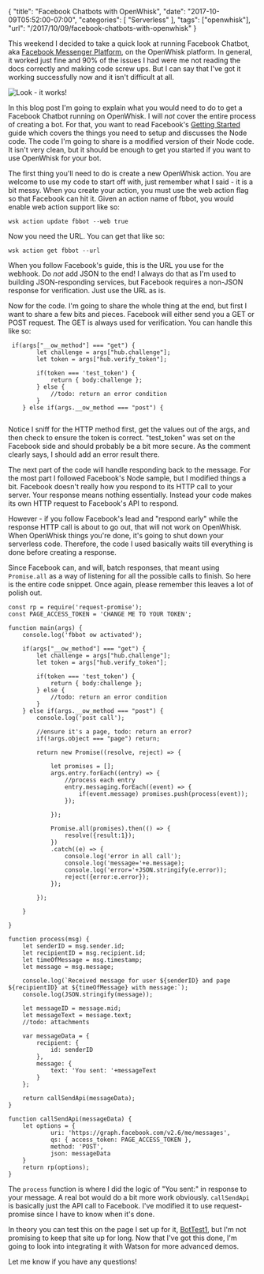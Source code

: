 {
	"title": "Facebook Chatbots with OpenWhisk",
	"date": "2017-10-09T05:52:00-07:00",
	"categories": [
		"Serverless"
	],
	"tags": ["openwhisk"],
	"url": "/2017/10/09/facebook-chatbots-with-openwhisk"
}

This weekend I decided to take a quick look at running Facebook Chatbot, aka [Facebook Messenger Platform](https://developers.facebook.com/docs/messenger-platform/), on the OpenWhisk platform. In general, it worked just fine and 90% of the issues I had were me not reading the docs correctly and making code screw ups. But I can say that I've got it working successfully now and it isn't difficult at all.

![Look - it works!](https://static.raymondcamden.com/images/2017/10/fbcb1a.jpg)

In this blog post I'm going to explain what you would need to do to get a Facebook Chatbot running on OpenWhisk. I will *not* cover the entire process of creating a bot. For that, you want to read Facebook's [Getting Started](https://developers.facebook.com/docs/messenger-platform/getting-started/quick-start) guide which covers the things you need to setup and discusses the Node code. The code I'm going to share is a modified version of their Node code. It isn't very clean, but it should be enough to get you started if you want to use OpenWhisk for your bot.

The first thing you'll need to do is create a new OpenWhisk action. You are welcome to use my code to start off with, just remember what I said - it is a bit messy. When you create your action, you must use the web action flag so that Facebook can hit it. Given an action name of fbbot, you would enable web action support like so:

	wsk action update fbbot --web true

Now you need the URL. You can get that like so:

	wsk action get fbbot --url

When you follow Facebook's guide, this is the URL you use for the webhook. Do *not* add JSON to the end! I always do that as I'm used to building JSON-responding services, but Facebook requires a non-JSON response for verification. Just use the URL as is.

Now for the code. I'm going to share the whole thing at the end, but first I want to share a few bits and pieces. Facebook will either send you a GET or POST request. The GET is always used for verification. You can handle this like so:

<pre><code class="language-javascript">	if(args["__ow_method"] === "get") {
		let challenge = args["hub.challenge"];
		let token = args["hub.verify_token"];

		if(token === 'test_token') {
			return { body:challenge };
		} else {
			//todo: return an error condition
		}
	} else if(args.__ow_method === "post") {

</code></pre>

Notice I sniff for the HTTP method first, get the values out of the args, and then check to ensure the token is correct. "test_token" was set on the Facebook side and should probably be a bit more secure. As the comment clearly says, I should add an error result there.

The next part of the code will handle responding back to the message. For the most part I followed Facebook's Node sample, but I modified things a bit. Facebook doesn't really how you respond to its HTTP call to your server. Your response means nothing essentially. Instead your code makes its own HTTP request to Facebook's API to respond.

However - if you follow Facebook's lead and "respond early" while the response HTTP call is about to go out, that will not work on OpenWhisk. When OpenWhisk things you're done, it's going to shut down your serverless code. Therefore, the code I used basically waits till everything is done before creating a response.

Since Facebook can, and will, batch responses, that meant using `Promise.all` as a way of listening for all the possible calls to finish. So here is the entire code snippet. Once again, please remember this leaves a lot of polish out.

<pre><code class="language-javascript">const rp = require(&#x27;request-promise&#x27;);
const PAGE_ACCESS_TOKEN = &#x27;CHANGE ME TO YOUR TOKEN&#x27;;

function main(args) {
	console.log(&#x27;fbbot ow activated&#x27;);

	if(args[&quot;__ow_method&quot;] === &quot;get&quot;) {
		let challenge = args[&quot;hub.challenge&quot;];
		let token = args[&quot;hub.verify_token&quot;];

		if(token === &#x27;test_token&#x27;) {
			return { body:challenge };
		} else {
			&#x2F;&#x2F;todo: return an error condition
		}
	} else if(args.__ow_method === &quot;post&quot;) {
		console.log(&#x27;post call&#x27;);

		&#x2F;&#x2F;ensure it&#x27;s a page, todo: return an error?
		if(!args.object === &quot;page&quot;) return;

		return new Promise((resolve, reject) =&gt; {

			let promises = [];
			args.entry.forEach((entry) =&gt; {
				&#x2F;&#x2F;process each entry
				entry.messaging.forEach((event) =&gt; {
					if(event.message) promises.push(process(event));
				});

			});

			Promise.all(promises).then(() =&gt; {
				resolve({result:1});
			})
			.catch((e) =&gt; {
				console.log(&#x27;error in all call&#x27;);
				console.log(&#x27;message=&#x27;+e.message);
				console.log(&#x27;error=&#x27;+JSON.stringify(e.error));
				reject({error:e.error});
			});

		});

	}

}

function process(msg) {
	let senderID = msg.sender.id;
	let recipientID = msg.recipient.id;
	let timeOfMessage = msg.timestamp;
	let message = msg.message;

	console.log(`Received message for user ${senderID} and page ${recipientID} at ${timeOfMessage} with message:`);
	console.log(JSON.stringify(message));

	let messageID = message.mid;
	let messageText = message.text;
	&#x2F;&#x2F;todo: attachments

	var messageData = {
		recipient: {
			id: senderID
		},
		message: {
			text: &#x27;You sent: &#x27;+messageText
		}
	};

	return callSendApi(messageData);
}

function callSendApi(messageData) {
	let options = {
			uri: &#x27;https:&#x2F;&#x2F;graph.facebook.com&#x2F;v2.6&#x2F;me&#x2F;messages&#x27;,
			qs: { access_token: PAGE_ACCESS_TOKEN },
			method: &#x27;POST&#x27;,
			json: messageData
	}
	return rp(options);
}
</code></pre>

The `process` function is where I did the logic of "You sent:" in response to your message. A real bot would do a bit more work obviously. `callSendApi` is basically just the API call to Facebook. I've modified it to use request-promise since I have to know when it's done. 

In theory you can test this on the page I set up for it, [BotTest1](https://www.facebook.com/BotTest1-407023806380442/), but I'm not promising to keep that site up for long. Now that I've got this done, I'm going to look into integrating it with Watson for more advanced demos.

Let me know if you have any questions!